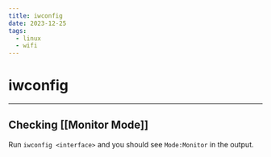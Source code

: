 ```yaml
---
title: iwconfig
date: 2023-12-25
tags:
  - linux
  - wifi
---
```


# iwconfig

---

## Checking [[Monitor Mode]]

Run `iwconfig <interface>` and you should see `Mode:Monitor` in the output.
